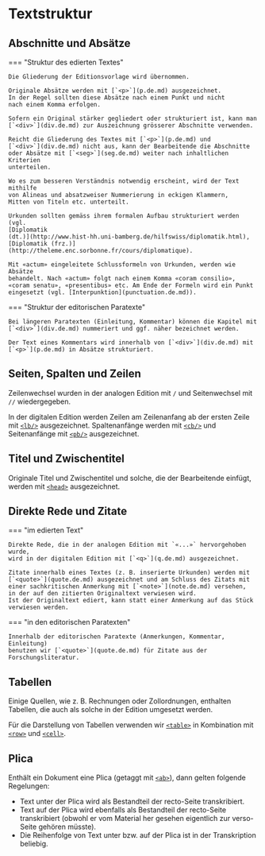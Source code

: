 # Textstruktur

## Abschnitte und Absätze

=== "Struktur des edierten Textes"

    Die Gliederung der Editionsvorlage wird übernommen.
    
    Originale Absätze werden mit [`<p>`](p.de.md) ausgezeichnet.
    In der Regel sollten diese Absätze nach einem Punkt und nicht
    nach einem Komma erfolgen.
    
    Sofern ein Original stärker gegliedert oder strukturiert ist, kann man
    [`<div>`](div.de.md) zur Auszeichnung grösserer Abschnitte verwenden.
    
    Reicht die Gliederung des Textes mit [`<p>`](p.de.md) und 
    [`<div>`](div.de.md) nicht aus, kann der Bearbeitende die Abschnitte 
    oder Absätze mit [`<seg>`](seg.de.md) weiter nach inhaltlichen Kriterien 
    unterteilen.
    
    Wo es zum besseren Verständnis notwendig erscheint, wird der Text mithilfe
    von Alineas und absatzweiser Nummerierung in eckigen Klammern, 
    Mitten von Titeln etc. unterteilt.
    
    Urkunden sollten gemäss ihrem formalen Aufbau strukturiert werden (vgl.
    [Diplomatik
    (dt.)](http://www.hist-hh.uni-bamberg.de/hilfswiss/diplomatik.html), 
    [Diplomatik (frz.)](http://theleme.enc.sorbonne.fr/cours/diplomatique).

    Mit «actum» eingeleitete Schlussformeln von Urkunden, werden wie Absätze
    behandelt. Nach «actum» folgt nach einem Komma «coram consilio», 
    «coram senatu», «presentibus» etc. Am Ende der Formeln wird ein Punkt
    eingesetzt (vgl. [Interpunktion](punctuation.de.md)).

=== "Struktur der editorischen Paratexte"

    Bei längeren Paratexten (Einleitung, Kommentar) können die Kapitel mit
    [`<div>`](div.de.md) nummeriert und ggf. näher bezeichnet werden. 
    
    Der Text eines Kommentars wird innerhalb von [`<div>`](div.de.md) mit 
    [`<p>`](p.de.md) in Absätze strukturiert.

## Seiten, Spalten und Zeilen

Zeilenwechsel wurden in der analogen Edition mit `/` und Seitenwechsel mit `//` 
wiedergegeben. 

In der digitalen Edition werden Zeilen am Zeilenanfang ab der ersten Zeile 
mit [`<lb/>`](lb.de.md) ausgezeichnet. Spaltenanfänge werden mit 
[`<cb/>`](cb.de.md) und Seitenanfänge mit [`<pb/>`](pb.de.md) ausgezeichnet.

## Titel und Zwischentitel

Originale Titel und Zwischentitel und solche, die der Bearbeitende einfügt, 
werden mit [`<head>`](head.de.md) ausgezeichnet.

## Direkte Rede und Zitate

=== "im edierten Text"

    Direkte Rede, die in der analogen Edition mit `«...»` hervorgehoben wurde,
    wird in der digitalen Edition mit [`<q>`](q.de.md) ausgezeichnet.
    
    Zitate innerhalb eines Textes (z. B. inserierte Urkunden) werden mit
    [`<quote>`](quote.de.md) ausgezeichnet und am Schluss des Zitats mit
    einer sachkritischen Anmerkung mit [`<note>`](note.de.md) versehen,
    in der auf den zitierten Originaltext verwiesen wird.
    Ist der Originaltext ediert, kann statt einer Anmerkung auf das Stück
    verwiesen werden.

=== "in den editorischen Paratexten"

    Innerhalb der editorischen Paratexte (Anmerkungen, Kommentar, Einleitung)
    benutzen wir [`<quote>`](quote.de.md) für Zitate aus der 
    Forschungsliteratur.

## Tabellen

Einige Quellen, wie z. B. Rechnungen oder Zollordnungen, enthalten Tabellen,
die auch als solche in der Edition umgesetzt werden. 

Für die Darstellung von Tabellen verwenden wir [`<table>`](table.de.md)
in Kombination mit [`<row>`](row.de.md) und [`<cell>`](cell.de.md).

## Plica

Enthält ein Dokument eine Plica (getaggt mit [`<ab>`](ab.de.md)),
dann gelten folgende Regelungen:

- Text unter der Plica wird als Bestandteil der recto-Seite transkribiert.
- Text auf der Plica wird ebenfalls als Bestandteil der recto-Seite
  transkribiert (obwohl er vom Material her gesehen eigentlich zur verso-Seite
  gehören müsste).
- Die Reihenfolge von Text unter bzw. auf der Plica ist in der Transkription
  beliebig.